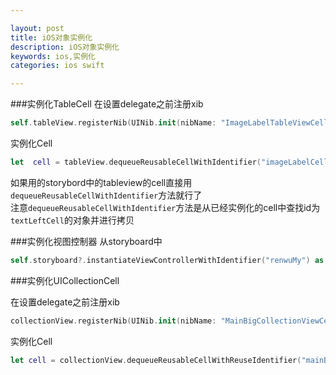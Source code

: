 ```yaml
---

layout: post
title: iOS对象实例化
description: iOS对象实例化
keywords: ios,实例化
categories: ios swift

---
```


###实例化TableCell
在设置delegate之前注册xib

```swift
self.tableView.registerNib(UINib.init(nibName: "ImageLabelTableViewCell", bundle: nil), forCellReuseIdentifier: "imageLabelCell");
```
实例化Cell

```swift
let  cell = tableView.dequeueReusableCellWithIdentifier("imageLabelCell", forIndexPath: indexPath) as! ImageLabelTableViewCell;
```
如果用的storybord中的tableview的cell直接用`dequeueReusableCellWithIdentifier`方法就行了  
注意`dequeueReusableCellWithIdentifier`方法是从已经实例化的cell中查找id为`textLeftCell`的对象并进行拷贝 


###实例化视图控制器
从storyboard中

```swift
self.storyboard?.instantiateViewControllerWithIdentifier("renwuMy") as! RenwuMyViewController;
```

###实例化UICollectionCell

在设置delegate之前注册xib

```swift
collectionView.registerNib(UINib.init(nibName: "MainBigCollectionViewCell", bundle: nil), forCellWithReuseIdentifier: "mainBigCollCell");
```
实例化Cell

```swift
let cell = collectionView.dequeueReusableCellWithReuseIdentifier("mainBigCollCell", forIndexPath: indexPath) as! MainBigCollectionViewCell;
```
